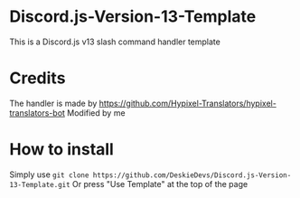 # Discord.js-Version-13-Template

This is a Discord.js v13 slash command handler template

# Credits
The handler is made by https://github.com/Hypixel-Translators/hypixel-translators-bot
Modified by me

# How to install
Simply use `git clone https://github.com/DeskieDevs/Discord.js-Version-13-Template.git`
Or press "Use Template" at the top of the page
